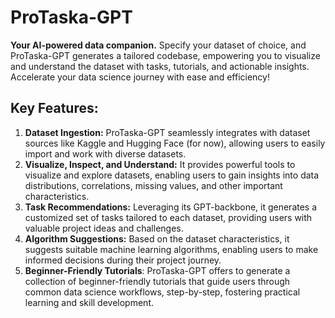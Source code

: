 # ProTaska-GPT

**Your AI-powered data companion.**
Specify your dataset of choice, and ProTaska-GPT generates a tailored codebase, empowering you to visualize and understand the dataset with tasks, tutorials, and actionable insights. Accelerate your data science journey with ease and efficiency!

## Key Features:

1. **Dataset Ingestion:** ProTaska-GPT seamlessly integrates with dataset sources like Kaggle and Hugging Face (for now), allowing users to easily import and work with diverse datasets.
2. **Visualize, Inspect, and Understand:** It provides powerful tools to visualize and explore datasets, enabling users to gain insights into data distributions, correlations, missing values, and other important characteristics.
3. **Task Recommendations:** Leveraging its GPT-backbone, it generates a customized set of tasks tailored to each dataset, providing users with valuable project ideas and challenges.
4. **Algorithm Suggestions:** Based on the dataset characteristics, it suggests suitable machine learning algorithms, enabling users to make informed decisions during their project journey.
5. **Beginner-Friendly Tutorials**: ProTaska-GPT offers to generate a collection of beginner-friendly tutorials that guide users through common data science workflows, step-by-step, fostering practical learning and skill development.
